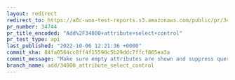 ```yaml
---
layout: redirect
redirect_to: https://a8c-woo-test-reports.s3.amazonaws.com/public/pr/34744/api/index.html
pr_number: 34744
pr_title_encoded: "Add%2F34000+attribute+select+control"
pr_test_type: api
last_published: "2022-10-06 12:21:36 +0000"
commit_sha: 84fa0564cc8ff4f15590c5b29ddc7ffcf865ea3a
commit_message: "Make sure empty attributes are shown and suppress query filter"
branch_name: add/34000_attribute_select_control
---
```


